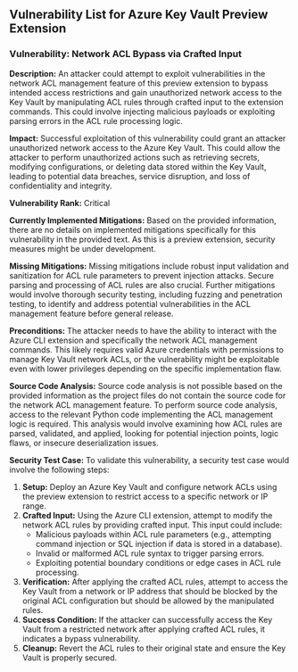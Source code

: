 ## Vulnerability List for Azure Key Vault Preview Extension

### Vulnerability: Network ACL Bypass via Crafted Input

**Description:**
An attacker could attempt to exploit vulnerabilities in the network ACL management feature of this preview extension to bypass intended access restrictions and gain unauthorized network access to the Key Vault by manipulating ACL rules through crafted input to the extension commands. This could involve injecting malicious payloads or exploiting parsing errors in the ACL rule processing logic.

**Impact:**
Successful exploitation of this vulnerability could grant an attacker unauthorized network access to the Azure Key Vault. This could allow the attacker to perform unauthorized actions such as retrieving secrets, modifying configurations, or deleting data stored within the Key Vault, leading to potential data breaches, service disruption, and loss of confidentiality and integrity.

**Vulnerability Rank:** Critical

**Currently Implemented Mitigations:**
Based on the provided information, there are no details on implemented mitigations specifically for this vulnerability in the provided text. As this is a preview extension, security measures might be under development.

**Missing Mitigations:**
Missing mitigations include robust input validation and sanitization for ACL rule parameters to prevent injection attacks. Secure parsing and processing of ACL rules are also crucial.  Further mitigations would involve thorough security testing, including fuzzing and penetration testing, to identify and address potential vulnerabilities in the ACL management feature before general release.

**Preconditions:**
The attacker needs to have the ability to interact with the Azure CLI extension and specifically the network ACL management commands. This likely requires valid Azure credentials with permissions to manage Key Vault network ACLs, or the vulnerability might be exploitable even with lower privileges depending on the specific implementation flaw.

**Source Code Analysis:**
Source code analysis is not possible based on the provided information as the project files do not contain the source code for the network ACL management feature. To perform source code analysis, access to the relevant Python code implementing the ACL management logic is required. This analysis would involve examining how ACL rules are parsed, validated, and applied, looking for potential injection points, logic flaws, or insecure deserialization issues.

**Security Test Case:**
To validate this vulnerability, a security test case would involve the following steps:
1. **Setup:** Deploy an Azure Key Vault and configure network ACLs using the preview extension to restrict access to a specific network or IP range.
2. **Crafted Input:**  Using the Azure CLI extension, attempt to modify the network ACL rules by providing crafted input. This input could include:
    -  Malicious payloads within ACL rule parameters (e.g., attempting command injection or SQL injection if data is stored in a database).
    -  Invalid or malformed ACL rule syntax to trigger parsing errors.
    -  Exploiting potential boundary conditions or edge cases in ACL rule processing.
3. **Verification:** After applying the crafted ACL rules, attempt to access the Key Vault from a network or IP address that should be blocked by the original ACL configuration but should be allowed by the manipulated rules.
4. **Success Condition:** If the attacker can successfully access the Key Vault from a restricted network after applying crafted ACL rules, it indicates a bypass vulnerability.
5. **Cleanup:** Revert the ACL rules to their original state and ensure the Key Vault is properly secured.